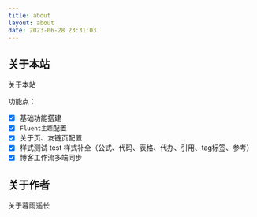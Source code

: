 ```yaml
---
title: about
layout: about
date: 2023-06-28 23:31:03
---
```


## 关于本站

 关于本站

功能点：

- [x] 基础功能搭建
- [x] `Fluent主题`配置
- [x] 关于页、友链页配置
- [x] 样式测试 test 样式补全（公式、代码、表格、代办、引用、tag标签、参考）
- [x] 博客工作流多端同步

## 关于作者

 关于暮雨遥长

